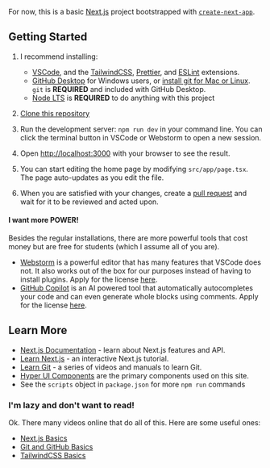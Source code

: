 For now, this is a basic [Next.js](https://nextjs.org/) project bootstrapped with [`create-next-app`](https://github.com/vercel/next.js/tree/canary/packages/create-next-app).

## Getting Started

1. I recommend installing:

   - [VSCode](https://code.visualstudio.com/Download), and the [TailwindCSS](https://marketplace.visualstudio.com/items?itemName=bradlc.vscode-tailwindcss), [Prettier](https://marketplace.visualstudio.com/items?itemName=esbenp.prettier-vscode), and [ESLint](https://marketplace.visualstudio.com/items?itemName=dbaeumer.vscode-eslint) extensions.
   - [GitHub Desktop](https://desktop.github.com/) for Windows users, or [install git for Mac or Linux](https://github.com/git-guides/install-git). `git` is **REQUIRED** and included with GitHub Desktop.
   - [Node LTS](https://nodejs.org/en/download/) is **REQUIRED** to do anything with this project

2. [Clone this repository](https://github.com/git-guides)

3. Run the development server: `npm run dev` in your command line. You can click the terminal button in VSCode or Webstorm to open a new session.

4. Open [http://localhost:3000](http://localhost:3000) with your browser to see the result.

5. You can start editing the home page by modifying `src/app/page.tsx`. The page auto-updates as you edit the file.

6. When you are satisfied with your changes, create a [pull request](https://docs.github.com/en/pull-requests/collaborating-with-pull-requests/proposing-changes-to-your-work-with-pull-requests/about-pull-requests) and wait for it to be reviewed and acted upon.

#### I want more POWER!

Besides the regular installations, there are more powerful tools that cost money but are free for students (which I assume all of you are).

- [Webstorm](https://www.jetbrains.com/webstorm/) is a powerful editor that has many features that VSCode does not. It also works out of the box for our purposes instead of having to install plugins. Apply for the license [here](https://www.jetbrains.com/community/education/#students).
- [GitHub Copilot](https://copilot.github.com/) is an AI powered tool that automatically autocompletes your code and can even generate whole blocks using comments. Apply for the license [here](https://education.github.com/students).

## Learn More

- [Next.js Documentation](https://nextjs.org/docs) - learn about Next.js features and API.
- [Learn Next.js](https://nextjs.org/learn) - an interactive Next.js tutorial.
- [Learn Git](https://git-scm.com/doc) - a series of videos and manuals to learn Git.
- [Hyper UI Components](https://www.hyperui.dev/) are the primary components used on this site.
- See the `scripts` object in `package.json` for more `npm run` commands

### I'm lazy and don't want to read!

Ok. There many videos online that do all of this. Here are some useful ones:

- [Next.js Basics](https://www.youtube.com/watch?v=__mSgDEOyv8)
- [Git and GitHub Basics](https://www.youtube.com/watch?v=HkdAHXoRtos)
- [TailwindCSS Basics](https://www.youtube.com/watch?v=pfaSUYaSgRo)
